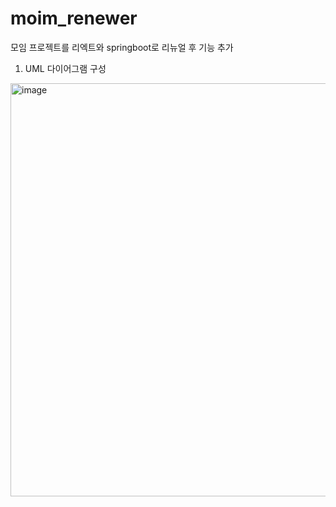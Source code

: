 # moim_renewer
모임 프로젝트를 리엑트와 springboot로 리뉴얼 후 기능 추가



1. UML 다이어그램 구성

<img width="516" height="661" alt="image" src="https://github.com/user-attachments/assets/c701d72f-7757-4266-9e14-f181564dc13f" />

